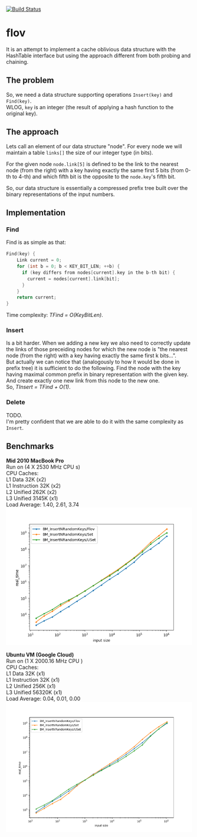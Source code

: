 [![Build Status](https://travis-ci.com/nickitat/flov.svg?branch=master)](https://travis-ci.com/nickitat/flov)

# flov
It is an attempt to implement a cache oblivious data structure with the HashTable interface but using the approach different from both probing and chaining.

## The problem
So, we need a data structure supporting operations `Insert(key)` and `Find(key)`. \
WLOG, `key` is an integer (the result of applying a hash function to the original key).

## The approach
Lets call an element of our data structure "node".
For every node we will maintain a table `links[]` the size of our integer type (in bits).

For the given node `node.link[5]` is defined to be the link to the nearest node (from the right) with a key having exactly the same first 5 bits (from 0-th to 4-th) and which fifth bit is the opposite to the `node.key`'s fifth bit.

So, our data structure is essentially a compressed prefix tree built over the binary representations of the input numbers.

## Implementation

### Find

Find is as simple as that:

```cpp
Find(key) {
    Link current = 0;
    for (int b = 0; b < KEY_BIT_LEN; ++b) {
      if (key differs from nodes[current].key in the b-th bit) {
        current = nodes[current].link[bit];
      }
    }
    return current;
}
```

Time complexity: *TFind = O(KeyBitLen)*.

### Insert

Is a bit harder. When we adding a new key we also need to correctly update the links of those preceiding nodes for which the new node is "the nearest node (from the right) with a key having exactly the same first k bits...".\
But actually we can notice that (analogously to how it would be done in prefix tree) it is sufficient to do the following. Find the node with the key having maximal common prefix in binary representation with the given key. And create exactly one new link from this node to the new one.\
So, *TInsert = TFind + O(1)*.

### Delete

TODO.\
I'm pretty confident that we are able to do it with the same complexity as `Insert`.

## Benchmarks

**Mid 2010 MacBook Pro**\
Run on (4 X 2530 MHz CPU s)\
CPU Caches:\
  L1 Data 32K (x2)\
  L1 Instruction 32K (x2)\
  L2 Unified 262K (x2)\
  L3 Unified 3145K (x1)\
Load Average: 1.40, 2.61, 3.74
<img src="docs/bench_insert_mac.png" alt="alt text">

**Ubuntu VM (Google Cloud)**\
Run on (1 X 2000.16 MHz CPU )\
CPU Caches:\
  L1 Data 32K (x1)\
  L1 Instruction 32K (x1)\
  L2 Unified 256K (x1)\
  L3 Unified 56320K (x1)\
Load Average: 0.04, 0.01, 0.00
<img src="docs/bench_insert_ubuntu.png" alt="alt text">
